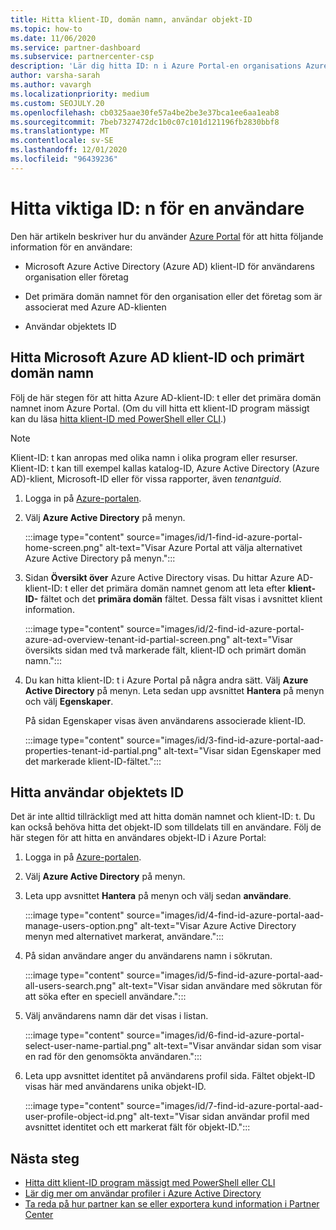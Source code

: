 ```yaml
---
title: Hitta klient-ID, domän namn, användar objekt-ID
ms.topic: how-to
ms.date: 11/06/2020
ms.service: partner-dashboard
ms.subservice: partnercenter-csp
description: 'Lär dig hitta ID: n i Azure Portal-en organisations Azure AD-klient-ID, domän namn eller ett särskilt användar objekt-ID. Vissa uppgifter behöver den här informationen.'
author: varsha-sarah
ms.author: vavargh
ms.localizationpriority: medium
ms.custom: SEOJULY.20
ms.openlocfilehash: cb0325aae30fe57a4be2be3e37bca1ee6aa1eab8
ms.sourcegitcommit: 7beb7327472dc1b0c07c101d121196fb2830bbf8
ms.translationtype: MT
ms.contentlocale: sv-SE
ms.lasthandoff: 12/01/2020
ms.locfileid: "96439236"
---
```

# <a name="locate-important-ids-for-a-user"></a>Hitta viktiga ID: n för en användare

Den här artikeln beskriver hur du använder [Azure Portal](https://portal.azure.com/) för att hitta följande information för en användare:

- Microsoft Azure Active Directory (Azure AD) klient-ID för användarens organisation eller företag

- Det primära domän namnet för den organisation eller det företag som är associerat med Azure AD-klienten

- Användar objektets ID

## <a name="find-the-microsoft-azure-ad-tenant-id-and-primary-domain-name"></a>Hitta Microsoft Azure AD klient-ID och primärt domän namn

Följ de här stegen för att hitta Azure AD-klient-ID: t eller det primära domän namnet inom Azure Portal. (Om du vill hitta ett klient-ID program mässigt kan du läsa [hitta klient-ID med PowerShell eller CLI](/azure/active-directory/fundamentals/active-directory-how-to-find-tenant.md#find-tenant-id-with-powershell).)

> [!NOTE]
> Klient-ID: t kan anropas med olika namn i olika program eller resurser. Klient-ID: t kan till exempel kallas katalog-ID, Azure Active Directory (Azure AD)-klient, Microsoft-ID eller för vissa rapporter, även *tenantguid*.

1. Logga in på [Azure-portalen](https://portal.azure.com/).

2. Välj **Azure Active Directory** på menyn.

   :::image type="content" source="images/id/1-find-id-azure-portal-home-screen.png" alt-text="Visar Azure Portal att välja alternativet Azure Active Directory på menyn.":::

3. Sidan **Översikt över** Azure Active Directory visas. Du hittar Azure AD-klient-ID: t eller det primära domän namnet genom att leta efter **klient-ID-** fältet och det **primära domän** fältet. Dessa fält visas i avsnittet klient information.

   :::image type="content" source="images/id/2-find-id-azure-portal-azure-ad-overview-tenant-id-partial-screen.png" alt-text="Visar översikts sidan med två markerade fält, klient-ID och primärt domän namn.":::

4. Du kan hitta klient-ID: t i Azure Portal på några andra sätt. Välj **Azure Active Directory** på menyn. Leta sedan upp avsnittet **Hantera** på menyn och välj **Egenskaper**.

   På sidan Egenskaper visas även användarens associerade klient-ID.

   :::image type="content" source="images/id/3-find-id-azure-portal-aad-properties-tenant-id-partial.png" alt-text="Visar sidan Egenskaper med det markerade klient-ID-fältet.":::

## <a name="find-the-user-object-id"></a>Hitta användar objektets ID

Det är inte alltid tillräckligt med att hitta domän namnet och klient-ID: t. Du kan också behöva hitta det objekt-ID som tilldelats till en användare. Följ de här stegen för att hitta en användares objekt-ID i Azure Portal:

1. Logga in på [Azure-portalen](https://portal.azure.com/).

2. Välj **Azure Active Directory** på menyn.

3. Leta upp avsnittet **Hantera** på menyn och välj sedan **användare**.

      :::image type="content" source="images/id/4-find-id-azure-portal-aad-manage-users-option.png" alt-text="Visar Azure Active Directory menyn med alternativet markerat, användare.":::

4. På sidan användare anger du användarens namn i sökrutan.

      :::image type="content" source="images/id/5-find-id-azure-portal-aad-all-users-search.png" alt-text="Visar sidan användare med sökrutan för att söka efter en speciell användare.":::

5. Välj användarens namn där det visas i listan.  

      :::image type="content" source="images/id/6-find-id-azure-portal-select-user-name-partial.png" alt-text="Visar användar sidan som visar en rad för den genomsökta användaren.":::

6. Leta upp avsnittet identitet på användarens profil sida. Fältet objekt-ID visas här med användarens unika objekt-ID.

      :::image type="content" source="images/id/7-find-id-azure-portal-aad-user-profile-object-id.png" alt-text="Visar sidan användar profil med avsnittet identitet och ett markerat fält för objekt-ID.":::

## <a name="next-steps"></a>Nästa steg

- [Hitta ditt klient-ID program mässigt med PowerShell eller CLI](/azure/active-directory/fundamentals/active-directory-how-to-find-tenant)
- [Lär dig mer om användar profiler i Azure Active Directory](/azure/active-directory/fundamentals/active-directory-users-profile-azure-portal)
- [Ta reda på hur partner kan se eller exportera kund information i Partner Center](see-your-customer-list.md)

